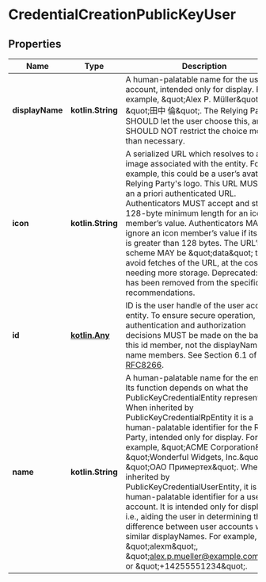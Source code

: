 
# CredentialCreationPublicKeyUser

## Properties
Name | Type | Description | Notes
------------ | ------------- | ------------- | -------------
**displayName** | **kotlin.String** | A human-palatable name for the user account, intended only for display. For example, \&quot;Alex P. Müller\&quot; or \&quot;田中 倫\&quot;. The Relying Party SHOULD let the user choose this, and SHOULD NOT restrict the choice more than necessary. |  [optional]
**icon** | **kotlin.String** | A serialized URL which resolves to an image associated with the entity. For example, this could be a user’s avatar or a Relying Party&#39;s logo. This URL MUST be an a priori authenticated URL. Authenticators MUST accept and store a 128-byte minimum length for an icon member’s value. Authenticators MAY ignore an icon member’s value if its length is greater than 128 bytes. The URL’s scheme MAY be \&quot;data\&quot; to avoid fetches of the URL, at the cost of needing more storage.  Deprecated: this has been removed from the specification recommendations. |  [optional]
**id** | [**kotlin.Any**](.md) | ID is the user handle of the user account entity. To ensure secure operation, authentication and authorization decisions MUST be made on the basis of this id member, not the displayName nor name members. See Section 6.1 of [RFC8266](https://www.w3.org/TR/webauthn/#biblio-rfc8266). |  [optional]
**name** | **kotlin.String** | A human-palatable name for the entity. Its function depends on what the PublicKeyCredentialEntity represents:  When inherited by PublicKeyCredentialRpEntity it is a human-palatable identifier for the Relying Party, intended only for display. For example, \&quot;ACME Corporation\&quot;, \&quot;Wonderful Widgets, Inc.\&quot; or \&quot;ОАО Примертех\&quot;.  When inherited by PublicKeyCredentialUserEntity, it is a human-palatable identifier for a user account. It is intended only for display, i.e., aiding the user in determining the difference between user accounts with similar displayNames. For example, \&quot;alexm\&quot;, \&quot;alex.p.mueller@example.com\&quot; or \&quot;+14255551234\&quot;. |  [optional]




